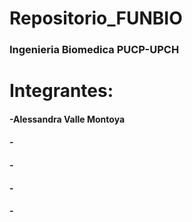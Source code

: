 # Repositorio_FUNBIO
### Ingenieria Biomedica PUCP-UPCH

# Integrantes:
#### -Alessandra Valle Montoya
#### -
#### -
#### -
#### - 
